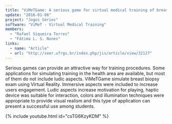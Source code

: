 ```yaml
---
title: "ViMeTGame: A serious game for virtual medical training of breast biopsy"
update: "2016-01-06"
project: "Jogos Sérios"
software: "ViMeT - Virtual Medical Training"
members:
  - "Rafael Siqueira Torres"
  - "Fátima L. S. Nunes"
links:
  - name: "Article"
  - url: "http://seer.ufrgs.br/index.php/jis/article/view/32127"
---
```


Serious games can provide an attractive way for training procedures. Some applications for simulating training in the health area are available, but most of them do not include ludic aspects. ViMeTGame simulate breast biopsy exam using Virtual Reality. Immersive aspects were included to increase users engagement. Ludic aspects increase motivation for playing, haptic device was suitable for interaction, colors and illumination techniques were appropriate to provide visual realism and this type of application can present a successful use among students.

{% include youtube.html id="csTG6KzyKDM" %}
